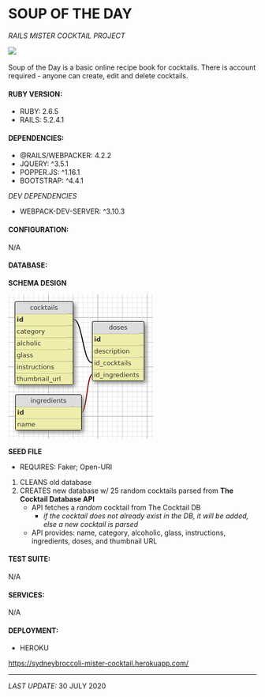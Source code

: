 # SOUP OF THE DAY
*RAILS MISTER COCKTAIL PROJECT*

[<img src="https://img.shields.io/badge/VISIT WEBPAGE-000000.svg?&style=for-the-badge&logoColor=white" />](https://sydneybroccoli-mister-cocktail.herokuapp.com/)

Soup of the Day is a basic online recipe book for cocktails.  There is account required - anyone can create, edit and delete cocktails.

#### RUBY VERSION:

- RUBY: 2.6.5
- RAILS: 5.2.4.1

#### DEPENDENCIES:

-  @RAILS/WEBPACKER: 4.2.2
- JQUERY: ^3.5.1
- POPPER.JS: ^1.16.1
- BOOTSTRAP: ^4.4.1

*DEV DEPENDENCIES*
- WEBPACK-DEV-SERVER: ^3.10.3

#### CONFIGURATION:

N/A

#### DATABASE:

**SCHEMA DESIGN**

![Schema Design](./app/assets/images/schema.png)

**SEED FILE**
- REQUIRES: Faker; Open-URI

1. CLEANS old database
2. CREATES new database w/ 25 random cocktails parsed from **The Cocktail Database API**
    - API fetches a *random* cocktail from The Cocktail DB
        - *if the cocktail does not already exist in the DB, it will be added, else a new cocktail is parsed*
    - API provides: name, category, alcoholic, glass, instructions, ingredients, doses, and thumbnail URL

#### TEST SUITE:

N/A

#### SERVICES:

N/A

#### DEPLOYMENT:

- HEROKU

https://sydneybroccoli-mister-cocktail.herokuapp.com/


---

*LAST UPDATE:* 30 JULY 2020
